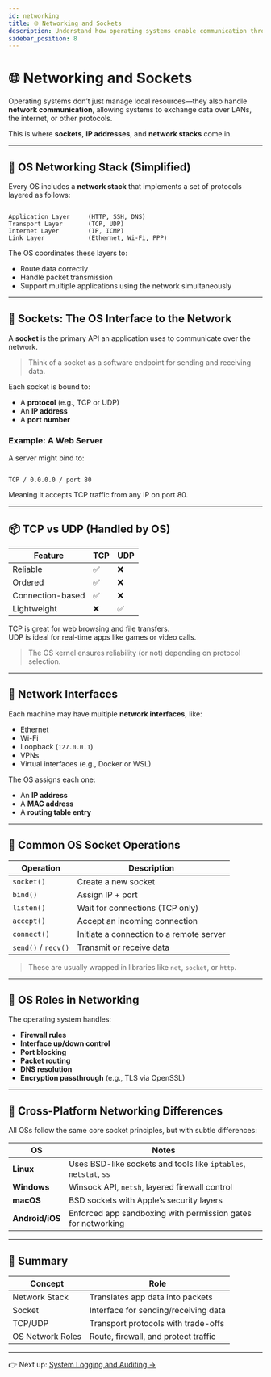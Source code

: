 ```yaml
---
id: networking
title: 🌐 Networking and Sockets
description: Understand how operating systems enable communication through networking interfaces and sockets.
sidebar_position: 8
---
```


# 🌐 Networking and Sockets

Operating systems don’t just manage local resources—they also handle **network communication**, allowing systems to exchange data over LANs, the internet, or other protocols.

This is where **sockets**, **IP addresses**, and **network stacks** come in.

---

## 🧱 OS Networking Stack (Simplified)

Every OS includes a **network stack** that implements a set of protocols layered as follows:

```

Application Layer     (HTTP, SSH, DNS)
Transport Layer       (TCP, UDP)
Internet Layer        (IP, ICMP)
Link Layer            (Ethernet, Wi-Fi, PPP)

```

The OS coordinates these layers to:

- Route data correctly
- Handle packet transmission
- Support multiple applications using the network simultaneously

---

## 🔌 Sockets: The OS Interface to the Network

A **socket** is the primary API an application uses to communicate over the network.

> Think of a socket as a software endpoint for sending and receiving data.

Each socket is bound to:
- A **protocol** (e.g., TCP or UDP)
- An **IP address**
- A **port number**

### Example: A Web Server
A server might bind to:

```

TCP / 0.0.0.0 / port 80

```

Meaning it accepts TCP traffic from any IP on port 80.

---

## 📦 TCP vs UDP (Handled by OS)

| Feature | TCP | UDP |
|--------|-----|-----|
| Reliable | ✅ | ❌ |
| Ordered | ✅ | ❌ |
| Connection-based | ✅ | ❌ |
| Lightweight | ❌ | ✅ |

TCP is great for web browsing and file transfers.  
UDP is ideal for real-time apps like games or video calls.

> The OS kernel ensures reliability (or not) depending on protocol selection.

---

## 📡 Network Interfaces

Each machine may have multiple **network interfaces**, like:

- Ethernet
- Wi-Fi
- Loopback (`127.0.0.1`)
- VPNs
- Virtual interfaces (e.g., Docker or WSL)

The OS assigns each one:
- An **IP address**
- A **MAC address**
- A **routing table entry**

---

## 📜 Common OS Socket Operations

| Operation | Description |
|----------|-------------|
| `socket()` | Create a new socket |
| `bind()` | Assign IP + port |
| `listen()` | Wait for connections (TCP only) |
| `accept()` | Accept an incoming connection |
| `connect()` | Initiate a connection to a remote server |
| `send()` / `recv()` | Transmit or receive data |

> These are usually wrapped in libraries like `net`, `socket`, or `http`.

---

## 🔐 OS Roles in Networking

The operating system handles:
- **Firewall rules**
- **Interface up/down control**
- **Port blocking**
- **Packet routing**
- **DNS resolution**
- **Encryption passthrough** (e.g., TLS via OpenSSL)

---

## 📱 Cross-Platform Networking Differences

All OSs follow the same core socket principles, but with subtle differences:

| OS | Notes |
|----|-------|
| **Linux** | Uses BSD-like sockets and tools like `iptables`, `netstat`, `ss` |
| **Windows** | Winsock API, `netsh`, layered firewall control |
| **macOS** | BSD sockets with Apple’s security layers |
| **Android/iOS** | Enforced app sandboxing with permission gates for networking |

---

## 🧠 Summary

| Concept | Role |
|--------|------|
| Network Stack | Translates app data into packets |
| Socket | Interface for sending/receiving data |
| TCP/UDP | Transport protocols with trade-offs |
| OS Network Roles | Route, firewall, and protect traffic |

---

👉 Next up: [System Logging and Auditing →](./logging)
